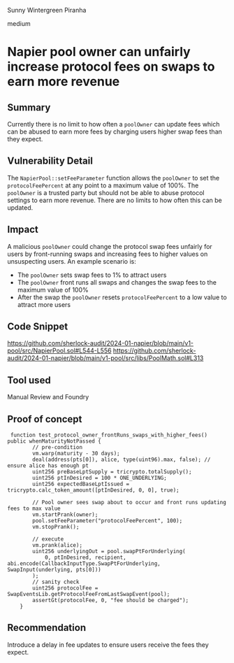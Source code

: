 Sunny Wintergreen Piranha

medium

# Napier pool owner can unfairly increase protocol fees on swaps to earn more revenue

## Summary
Currently there is no limit to how often a `poolOwner` can update fees which can be abused to earn more fees by charging users higher swap fees than they expect.

## Vulnerability Detail
The `NapierPool::setFeeParameter` function allows the `poolOwner` to set the `protocolFeePercent` at any point to a maximum value of 100%. The `poolOwner` is a trusted party but should not be able to abuse protocol settings to earn more revenue. There are no limits to how often this can be updated.

## Impact
A malicious `poolOwner` could change the protocol swap fees unfairly for users by front-running swaps and increasing fees to higher values on unsuspecting users. An example scenario is:

- The `poolOwner` sets swap fees to 1% to attract users
- The `poolOwner` front runs all swaps and changes the swap fees to the maximum value of 100%
- After the swap the `poolOwner` resets `protocolFeePercent` to a low value to attract more users

## Code Snippet
https://github.com/sherlock-audit/2024-01-napier/blob/main/v1-pool/src/NapierPool.sol#L544-L556
https://github.com/sherlock-audit/2024-01-napier/blob/main/v1-pool/src/libs/PoolMath.sol#L313

## Tool used
Manual Review and Foundry

## Proof of concept
```solidity
 function test_protocol_owner_frontRuns_swaps_with_higher_fees() public whenMaturityNotPassed {
        // pre-condition
        vm.warp(maturity - 30 days);
        deal(address(pts[0]), alice, type(uint96).max, false); // ensure alice has enough pt
        uint256 preBaseLptSupply = tricrypto.totalSupply();
        uint256 ptInDesired = 100 * ONE_UNDERLYING;
        uint256 expectedBaseLptIssued = tricrypto.calc_token_amount([ptInDesired, 0, 0], true);

        // Pool owner sees swap about to occur and front runs updating fees to max value
        vm.startPrank(owner);
        pool.setFeeParameter("protocolFeePercent", 100);
        vm.stopPrank();

        // execute
        vm.prank(alice);
        uint256 underlyingOut = pool.swapPtForUnderlying(
            0, ptInDesired, recipient, abi.encode(CallbackInputType.SwapPtForUnderlying, SwapInput(underlying, pts[0]))
        );
        // sanity check
        uint256 protocolFee = SwapEventsLib.getProtocolFeeFromLastSwapEvent(pool);
        assertGt(protocolFee, 0, "fee should be charged");
    }
```

## Recommendation
Introduce a delay in fee updates to ensure users receive the fees they expect.
